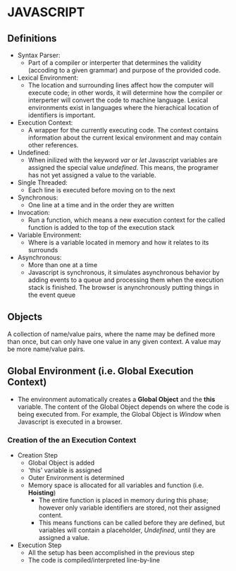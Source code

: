 # JAVASCRIPT

## Definitions

- Syntax Parser:
    - Part of a compiler or interperter that determines the validity (accoding to a given grammar) and purpose of the provided code.
- Lexical Environment:
    - The location and surrounding lines affect how the computer will execute code; in other words, it will determine how the compiler or interperter will convert the code to machine language. Lexical environments exist in languages where the hierachical location of identifiers is important.
- Execution Context:
    - A wrapper for the currently executing code. The context contains information about the current lexical environment and may contain other references.
- Undefined:
    - When inilized with the keyword *var* or *let* Javascript variables are assigned the special value *undefined*. This means, the programer has not yet assigned a value to the variable. 
- Single Threaded:
    - Each line is executed before moving on to the next
- Synchronous:
    - One line at a time and in the order they are written
- Invocation:
    - Run a function, which means a new execution context for the called function is added to the top of the execution stack
- Variable Environment:
    - Where is a variable located in memory and how it relates to its surrounds
- Asynchronous:
    - More than one at a time
    - Javascript is synchronous, it simulates asynchronous behavior by adding events to a queue and processing them when the execution stack is finished. The browser is anynchronously putting things in the event queue     

## Objects

A collection of name/value pairs, where the name may be defined more than once, but can only have one value in any given context. A value may be more name/value pairs. 

## Global Environment (i.e. Global Execution Context)

- The environment automatically creates a **Global Object** and the **this** variable. The content of the Global Object depends on where the code is being executed from. For example, the Global Object is *Window* when Javascript is executed in a browser.

### Creation of the an Execution Context

- Creation Step
    - Global Object is added
    - 'this' variable is assigned
    - Outer Environment is determined
    - Memory space is allocated for all variables and function (i.e. **Hoisting**)
        - The entire function is placed in memory during this phase; however only variable identifiers are stored, not their assigned content.
        - This means functions can be called before they are defined, but variables will contain a placeholder, *Undefined*, until they are assigned a value. 
- Execution Step
    - All the setup has been accomplished in the previous step
    - The code is compiled/interpreted line-by-line 